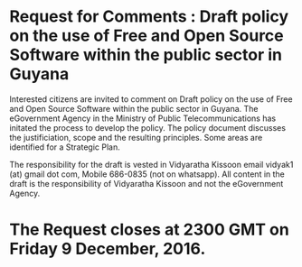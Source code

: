 # Request for Comments : Draft policy on the use of Free and Open Source Software within the public sector in Guyana
Interested citizens are invited to comment on Draft policy on the use of Free and Open Source Software within the public sector in Guyana. 
The eGovernment Agency in the Ministry of Public Telecommunications has initated the process to develop the policy. The policy document discusses the justificiation, scope and the resulting principles. Some areas are identified for a Strategic Plan.

The responsibility for the draft is vested in Vidyaratha Kissoon email vidyak1 (at) gmail dot com, Mobile 686-0835 (not on whatsapp). All content in the draft is the responsibility of Vidyaratha Kissoon and not the eGovernment Agency.


# The Request closes at 2300 GMT on Friday 9 December, 2016. 
